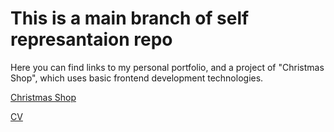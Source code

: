 # **This is a main branch of self represantaion repo**
Here you can find links to my personal portfolio, and a project of "Christmas Shop", which uses basic frontend development technologies. 

[Christmas Shop](https://danyape.github.io/rsschool-cv/christmas-shop/index.html "Link to pet-project")

[CV](https://github.com/DanyaPe/rsschool-cv/blob/main/cv/cv.md "Link to CV")
